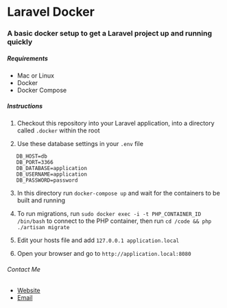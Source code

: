 # Laravel Docker

### A basic docker setup to get a Laravel project up and running quickly

##### Requirements

* Mac or Linux
* Docker
* Docker Compose

##### Instructions

1) Checkout this repository into your Laravel application, into a directory called `.docker` within the root

2) Use these database settings in your `.env` file

```DB_CONNECTION=mysql
   DB_HOST=db
   DB_PORT=3366
   DB_DATABASE=application
   DB_USERNAME=application
   DB_PASSWORD=password
```

3) In this directory run `docker-compose up` and wait for the containers to be built and running

4) To run migrations, run `sudo docker exec -i -t PHP_CONTAINER_ID /bin/bash` to connect to the PHP container, then run `cd /code && php ./artisan migrate`

5) Edit your hosts file and add `127.0.0.1 application.local`

6) Open your browser and go to `http://application.local:8080`


###### Contact Me

 * [Website](https://lparkinson.com/)
 * [Email](mailto:mail@lparkinson.com)
